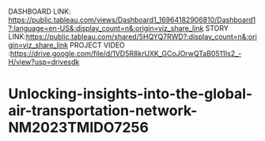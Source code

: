 DASHBOARD LINK: https://public.tableau.com/views/Dashboard1_16964182906810/Dashboard1?:language=en-US&:display_count=n&:origin=viz_share_link
STORY LINK:https://public.tableau.com/shared/5HQYQ7RWD?:display_count=n&:origin=viz_share_link
PROJECT VIDEO :https://drive.google.com/file/d/1VD5R8krUXK_GCoJOrwQTaB0511Is2_-H/view?usp=drivesdk
# Unlocking-insights-into-the-global-air-transportation-network-NM2023TMIDO7256
